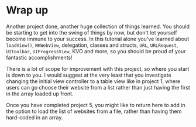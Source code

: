 # Wrap up

Another project done, another huge collection of things learned. You should be starting to get into the swing of things by now, but don't let yourself become immune to your success. In this tutorial alone you've learned about `loadView()`, `WKWebView`, delegation, classes and structs, `URL`, `URLRequest`, `UIToolbar`, `UIProgressView`, KVO and more, so you should be proud of your fantastic accomplishments!

There is a lot of scope for improvement with this project, so where you start is down to you. I would suggest at the very least that you investigate changing the initial view controller to a table view like in project 1, where users can go choose their website from a list rather than just having the first in the array loaded up front.

Once you have completed project 5, you might like to return here to add in the option to load the list of websites from a file, rather than having them hard-coded in an array.
